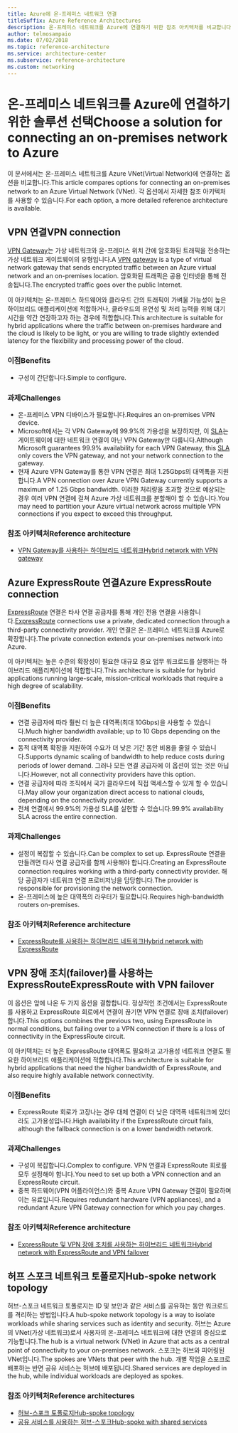 ```yaml
---
title: Azure에 온-프레미스 네트워크 연결
titleSuffix: Azure Reference Architectures
description: 온-프레미스 네트워크를 Azure에 연결하기 위한 참조 아키텍처를 비교합니다.
author: telmosampaio
ms.date: 07/02/2018
ms.topic: reference-architecture
ms.service: architecture-center
ms.subservice: reference-architecture
ms.custom: networking
---
```


# <a name="choose-a-solution-for-connecting-an-on-premises-network-to-azure"></a><span data-ttu-id="6ab7f-103">온-프레미스 네트워크를 Azure에 연결하기 위한 솔루션 선택</span><span class="sxs-lookup"><span data-stu-id="6ab7f-103">Choose a solution for connecting an on-premises network to Azure</span></span>

<span data-ttu-id="6ab7f-104">이 문서에서는 온-프레미스 네트워크를 Azure VNet(Virtual Network)에 연결하는 옵션을 비교합니다.</span><span class="sxs-lookup"><span data-stu-id="6ab7f-104">This article compares options for connecting an on-premises network to an Azure Virtual Network (VNet).</span></span> <span data-ttu-id="6ab7f-105">각 옵션에서 자세한 참조 아키텍처를 사용할 수 있습니다.</span><span class="sxs-lookup"><span data-stu-id="6ab7f-105">For each option, a more detailed reference architecture is available.</span></span>

## <a name="vpn-connection"></a><span data-ttu-id="6ab7f-106">VPN 연결</span><span class="sxs-lookup"><span data-stu-id="6ab7f-106">VPN connection</span></span>

<span data-ttu-id="6ab7f-107">[VPN Gateway](/azure/vpn-gateway/vpn-gateway-about-vpngateways)는 가상 네트워크와 온-프레미스 위치 간에 암호화된 트래픽을 전송하는 가상 네트워크 게이트웨이의 유형입니다.</span><span class="sxs-lookup"><span data-stu-id="6ab7f-107">A [VPN gateway](/azure/vpn-gateway/vpn-gateway-about-vpngateways) is a type of virtual network gateway that sends encrypted traffic between an Azure virtual network and an on-premises location.</span></span> <span data-ttu-id="6ab7f-108">암호화된 트래픽은 공용 인터넷을 통해 전송됩니다.</span><span class="sxs-lookup"><span data-stu-id="6ab7f-108">The encrypted traffic goes over the public Internet.</span></span>

<span data-ttu-id="6ab7f-109">이 아키텍처는 온-프레미스 하드웨어와 클라우드 간의 트래픽이 가벼울 가능성이 높은 하이브리드 애플리케이션에 적합하거나, 클라우드의 유연성 및 처리 능력을 위해 대기 시간을 약간 연장하고자 하는 경우에 적합합니다.</span><span class="sxs-lookup"><span data-stu-id="6ab7f-109">This architecture is suitable for hybrid applications where the traffic between on-premises hardware and the cloud is likely to be light, or you are willing to trade slightly extended latency for the flexibility and processing power of the cloud.</span></span>

### <a name="benefits"></a><span data-ttu-id="6ab7f-110">이점</span><span class="sxs-lookup"><span data-stu-id="6ab7f-110">Benefits</span></span>

- <span data-ttu-id="6ab7f-111">구성이 간단합니다.</span><span class="sxs-lookup"><span data-stu-id="6ab7f-111">Simple to configure.</span></span>

### <a name="challenges"></a><span data-ttu-id="6ab7f-112">과제</span><span class="sxs-lookup"><span data-stu-id="6ab7f-112">Challenges</span></span>

- <span data-ttu-id="6ab7f-113">온-프레미스 VPN 디바이스가 필요합니다.</span><span class="sxs-lookup"><span data-stu-id="6ab7f-113">Requires an on-premises VPN device.</span></span>
- <span data-ttu-id="6ab7f-114">Microsoft에서는 각 VPN Gateway에 99.9%의 가용성을 보장하지만, 이 [SLA](https://azure.microsoft.com/support/legal/sla/vpn-gateway/)는 게이트웨이에 대한 네트워크 연결이 아닌 VPN Gateway만 다룹니다.</span><span class="sxs-lookup"><span data-stu-id="6ab7f-114">Although Microsoft guarantees 99.9% availability for each VPN Gateway, this [SLA](https://azure.microsoft.com/support/legal/sla/vpn-gateway/) only covers the VPN gateway, and not your network connection to the gateway.</span></span>
- <span data-ttu-id="6ab7f-115">현재 Azure VPN Gateway를 통한 VPN 연결은 최대 1.25Gbps의 대역폭을 지원합니다.</span><span class="sxs-lookup"><span data-stu-id="6ab7f-115">A VPN connection over Azure VPN Gateway currently supports a maximum of 1.25 Gbps bandwidth.</span></span> <span data-ttu-id="6ab7f-116">이러한 처리량을 초과할 것으로 예상되는 경우 여러 VPN 연결에 걸쳐 Azure 가상 네트워크를 분할해야 할 수 있습니다.</span><span class="sxs-lookup"><span data-stu-id="6ab7f-116">You may need to partition your Azure virtual network across multiple VPN connections if you expect to exceed this throughput.</span></span>

### <a name="reference-architecture"></a><span data-ttu-id="6ab7f-117">참조 아키텍처</span><span class="sxs-lookup"><span data-stu-id="6ab7f-117">Reference architecture</span></span>

- [<span data-ttu-id="6ab7f-118">VPN Gateway를 사용하는 하이브리드 네트워크</span><span class="sxs-lookup"><span data-stu-id="6ab7f-118">Hybrid network with VPN gateway</span></span>](./vpn.md)

<!-- markdownlint-disable MD024 -->

## <a name="azure-expressroute-connection"></a><span data-ttu-id="6ab7f-119">Azure ExpressRoute 연결</span><span class="sxs-lookup"><span data-stu-id="6ab7f-119">Azure ExpressRoute connection</span></span>

<span data-ttu-id="6ab7f-120">[ExpressRoute](/azure/expressroute/) 연결은 타사 연결 공급자를 통해 개인 전용 연결을 사용합니다.</span><span class="sxs-lookup"><span data-stu-id="6ab7f-120">[ExpressRoute](/azure/expressroute/) connections use a private, dedicated connection through a third-party connectivity provider.</span></span> <span data-ttu-id="6ab7f-121">개인 연결은 온-프레미스 네트워크를 Azure로 확장합니다.</span><span class="sxs-lookup"><span data-stu-id="6ab7f-121">The private connection extends your on-premises network into Azure.</span></span>

<span data-ttu-id="6ab7f-122">이 아키텍처는 높은 수준의 확장성이 필요한 대규모 중요 업무 워크로드를 실행하는 하이브리드 애플리케이션에 적합합니다.</span><span class="sxs-lookup"><span data-stu-id="6ab7f-122">This architecture is suitable for hybrid applications running large-scale, mission-critical workloads that require a high degree of scalability.</span></span>

### <a name="benefits"></a><span data-ttu-id="6ab7f-123">이점</span><span class="sxs-lookup"><span data-stu-id="6ab7f-123">Benefits</span></span>

- <span data-ttu-id="6ab7f-124">연결 공급자에 따라 훨씬 더 높은 대역폭(최대 10Gbps)을 사용할 수 있습니다.</span><span class="sxs-lookup"><span data-stu-id="6ab7f-124">Much higher bandwidth available; up to 10 Gbps depending on the connectivity provider.</span></span>
- <span data-ttu-id="6ab7f-125">동적 대역폭 확장을 지원하여 수요가 더 낮은 기간 동안 비용을 줄일 수 있습니다.</span><span class="sxs-lookup"><span data-stu-id="6ab7f-125">Supports dynamic scaling of bandwidth to help reduce costs during periods of lower demand.</span></span> <span data-ttu-id="6ab7f-126">그러나 모든 연결 공급자에 이 옵션이 있는 것은 아닙니다.</span><span class="sxs-lookup"><span data-stu-id="6ab7f-126">However, not all connectivity providers have this option.</span></span>
- <span data-ttu-id="6ab7f-127">연결 공급자에 따라 조직에서 국가 클라우드에 직접 액세스할 수 있게 할 수 있습니다.</span><span class="sxs-lookup"><span data-stu-id="6ab7f-127">May allow your organization direct access to national clouds, depending on the connectivity provider.</span></span>
- <span data-ttu-id="6ab7f-128">전체 연결에서 99.9%의 가용성 SLA를 실현할 수 있습니다.</span><span class="sxs-lookup"><span data-stu-id="6ab7f-128">99.9% availability SLA across the entire connection.</span></span>

### <a name="challenges"></a><span data-ttu-id="6ab7f-129">과제</span><span class="sxs-lookup"><span data-stu-id="6ab7f-129">Challenges</span></span>

- <span data-ttu-id="6ab7f-130">설정이 복잡할 수 있습니다.</span><span class="sxs-lookup"><span data-stu-id="6ab7f-130">Can be complex to set up.</span></span> <span data-ttu-id="6ab7f-131">ExpressRoute 연결을 만들려면 타사 연결 공급자를 함께 사용해야 합니다.</span><span class="sxs-lookup"><span data-stu-id="6ab7f-131">Creating an ExpressRoute connection requires working with a third-party connectivity provider.</span></span> <span data-ttu-id="6ab7f-132">해당 공급자가 네트워크 연결 프로비저닝을 담당합니다.</span><span class="sxs-lookup"><span data-stu-id="6ab7f-132">The provider is responsible for provisioning the network connection.</span></span>
- <span data-ttu-id="6ab7f-133">온-프레미스에 높은 대역폭의 라우터가 필요합니다.</span><span class="sxs-lookup"><span data-stu-id="6ab7f-133">Requires high-bandwidth routers on-premises.</span></span>

### <a name="reference-architecture"></a><span data-ttu-id="6ab7f-134">참조 아키텍처</span><span class="sxs-lookup"><span data-stu-id="6ab7f-134">Reference architecture</span></span>

- [<span data-ttu-id="6ab7f-135">ExpressRoute를 사용하는 하이브리드 네트워크</span><span class="sxs-lookup"><span data-stu-id="6ab7f-135">Hybrid network with ExpressRoute</span></span>](./expressroute.md)

## <a name="expressroute-with-vpn-failover"></a><span data-ttu-id="6ab7f-136">VPN 장애 조치(failover)를 사용하는 ExpressRoute</span><span class="sxs-lookup"><span data-stu-id="6ab7f-136">ExpressRoute with VPN failover</span></span>

<span data-ttu-id="6ab7f-137">이 옵션은 앞에 나온 두 가지 옵션을 결합합니다. 정상적인 조건에서는 ExpressRoute를 사용하고 ExpressRoute 회로에서 연결이 끊기면 VPN 연결로 장애 조치(failover)합니다.</span><span class="sxs-lookup"><span data-stu-id="6ab7f-137">This options combines the previous two, using ExpressRoute in normal conditions, but failing over to a VPN connection if there is a loss of connectivity in the ExpressRoute circuit.</span></span>

<span data-ttu-id="6ab7f-138">이 아키텍처는 더 높은 ExpressRoute 대역폭도 필요하고 고가용성 네트워크 연결도 필요한 하이브리드 애플리케이션에 적합합니다.</span><span class="sxs-lookup"><span data-stu-id="6ab7f-138">This architecture is suitable for hybrid applications that need the higher bandwidth of ExpressRoute, and also require highly available network connectivity.</span></span>

### <a name="benefits"></a><span data-ttu-id="6ab7f-139">이점</span><span class="sxs-lookup"><span data-stu-id="6ab7f-139">Benefits</span></span>

- <span data-ttu-id="6ab7f-140">ExpressRoute 회로가 고장나는 경우 대체 연결이 더 낮은 대역폭 네트워크에 있더라도 고가용성입니다.</span><span class="sxs-lookup"><span data-stu-id="6ab7f-140">High availability if the ExpressRoute circuit fails, although the fallback connection is on a lower bandwidth network.</span></span>

### <a name="challenges"></a><span data-ttu-id="6ab7f-141">과제</span><span class="sxs-lookup"><span data-stu-id="6ab7f-141">Challenges</span></span>

- <span data-ttu-id="6ab7f-142">구성이 복잡합니다.</span><span class="sxs-lookup"><span data-stu-id="6ab7f-142">Complex to configure.</span></span> <span data-ttu-id="6ab7f-143">VPN 연결과 ExpressRoute 회로를 모두 설정해야 합니다.</span><span class="sxs-lookup"><span data-stu-id="6ab7f-143">You need to set up both a VPN connection and an ExpressRoute circuit.</span></span>
- <span data-ttu-id="6ab7f-144">중복 하드웨어(VPN 어플라이언스)와 중복 Azure VPN Gateway 연결이 필요하며 이는 유료입니다.</span><span class="sxs-lookup"><span data-stu-id="6ab7f-144">Requires redundant hardware (VPN appliances), and a redundant Azure VPN Gateway connection for which you pay charges.</span></span>

### <a name="reference-architecture"></a><span data-ttu-id="6ab7f-145">참조 아키텍처</span><span class="sxs-lookup"><span data-stu-id="6ab7f-145">Reference architecture</span></span>

- [<span data-ttu-id="6ab7f-146">ExpressRoute 및 VPN 장애 조치를 사용하는 하이브리드 네트워크</span><span class="sxs-lookup"><span data-stu-id="6ab7f-146">Hybrid network with ExpressRoute and VPN failover</span></span>](./expressroute-vpn-failover.md)

<!-- markdownlint-disable MD024 -->

## <a name="hub-spoke-network-topology"></a><span data-ttu-id="6ab7f-147">허프 스포크 네트워크 토폴로지</span><span class="sxs-lookup"><span data-stu-id="6ab7f-147">Hub-spoke network topology</span></span>

<span data-ttu-id="6ab7f-148">허브-스포크 네트워크 토폴로지는 ID 및 보안과 같은 서비스를 공유하는 동안 워크로드를 격리하는 방법입니다.</span><span class="sxs-lookup"><span data-stu-id="6ab7f-148">A hub-spoke network topology is a way to isolate workloads while sharing services such as identity and security.</span></span> <span data-ttu-id="6ab7f-149">허브는 Azure의 VNet(가상 네트워크)로서 사용자의 온-프레미스 네트워크에 대한 연결의 중심으로 기능합니다.</span><span class="sxs-lookup"><span data-stu-id="6ab7f-149">The hub is a virtual network (VNet) in Azure that acts as a central point of connectivity to your on-premises network.</span></span> <span data-ttu-id="6ab7f-150">스포크는 허브와 피어링된 VNet입니다.</span><span class="sxs-lookup"><span data-stu-id="6ab7f-150">The spokes are VNets that peer with the hub.</span></span> <span data-ttu-id="6ab7f-151">개별 작업을 스포크로 배포하는 반면 공유 서비스는 허브에 배포됩니다.</span><span class="sxs-lookup"><span data-stu-id="6ab7f-151">Shared services are deployed in the hub, while individual workloads are deployed as spokes.</span></span>

### <a name="reference-architectures"></a><span data-ttu-id="6ab7f-152">참조 아키텍처</span><span class="sxs-lookup"><span data-stu-id="6ab7f-152">Reference architectures</span></span>

- [<span data-ttu-id="6ab7f-153">허브-스포크 토폴로지</span><span class="sxs-lookup"><span data-stu-id="6ab7f-153">Hub-spoke topology</span></span>](./hub-spoke.md)
- [<span data-ttu-id="6ab7f-154">공유 서비스를 사용하는 허브-스포크</span><span class="sxs-lookup"><span data-stu-id="6ab7f-154">Hub-spoke with shared services</span></span>](./shared-services.md)
